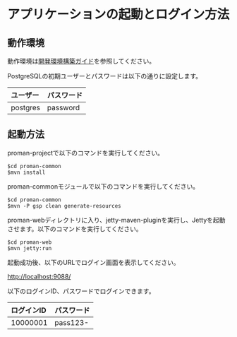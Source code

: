 # アプリケーションの起動とログイン方法

## 動作環境

動作環境は[開発環境構築ガイド](../../../サンプルプロジェクト開発ガイド/PGUT工程/開発環境構築ガイド.md)を参照してください。

PostgreSQLの初期ユーザーとパスワードは以下の通りに設定します。

| ユーザー| パスワード |
|:------|:--------|
| postgres | password|


## 起動方法

proman-projectで以下のコマンドを実行してください。
```
$cd proman-common
$mvn install
```

proman-commonモジュールで以下のコマンドを実行してください。
```
$cd proman-common
$mvn -P gsp clean generate-resources
```

proman-webディレクトリに入り、jetty-maven-pluginを実行し、Jettyを起動させます。以下のコマンドを実行してください。

```
$cd proman-web
$mvn jetty:run
```

起動成功後、以下のURLでログイン画面を表示してください。

<http://localhost:9088/>

以下のログインID、パスワードでログインできます。

| ログインID | パスワード |
| :--------- | :--------- |
| 10000001   | pass123-   |